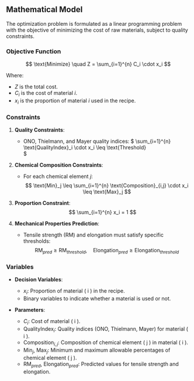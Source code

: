 ## Mathematical Model

The optimization problem is formulated as a linear programming problem with the objective of minimizing the cost of raw materials, subject to quality constraints.

### Objective Function

$$
\text{Minimize} \quad Z = \sum_{i=1}^{n} C_i \cdot x_i
$$

Where:

- $Z$ is the total cost.
- $C_i$ is the cost of material $i$.
- $x_i$ is the proportion of material $i$ used in the recipe.

### Constraints

1. **Quality Constraints**:
   - ONO, Thielmann, and Mayer quality indices:
     $
     \sum_{i=1}^{n} \text{QualityIndex}_i \cdot x_i \leq \text{Threshold}\
     $

2. **Chemical Composition Constraints**:
   - For each chemical element $j$:
   $$
   \text{Min}_j \leq \sum_{i=1}^{n} \text{Composition}_{i,j} \cdot x_i \leq \text{Max}_j
   $$

3. **Proportion Constraint**:
   $$
   \sum_{i=1}^{n} x_i = 1
   $$

4. **Mechanical Properties Prediction**:
   - Tensile strength (RM) and elongation must satisfy specific thresholds:
   $$
   \text{RM}_{pred} \geq \text{RM}_{threshold}, \quad \text{Elongation}_{pred} \geq \text{Elongation}_{threshold}
   $$

### Variables

- **Decision Variables**:
  - $x_i$: Proportion of material \( i \) in the recipe.
  - Binary variables to indicate whether a material is used or not.

- **Parameters**:
  - $C_i$: Cost of material \( i \).
  - $\text{QualityIndex}_i$: Quality indices (ONO, Thielmann, Mayer) for material \( i \).
  - $\text{Composition}_{i,j}$: Composition of chemical element \( j \) in material \( i \).
  - $\text{Min}_j$, $\text{Max}_j$: Minimum and maximum allowable percentages of chemical element \( j \).
  - $\text{RM}_{pred}$, $\text{Elongation}_{pred}$: Predicted values for tensile strength and elongation.
